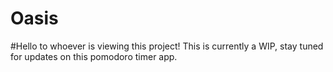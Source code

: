 # Oasis
#Hello to whoever is viewing this project! This is currently a WIP, stay tuned for updates on this pomodoro timer app. 

